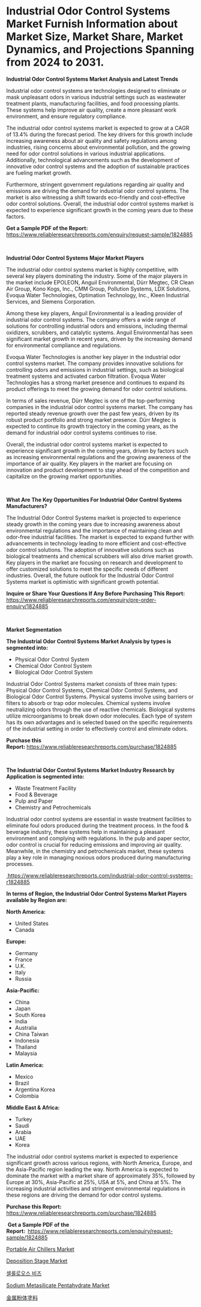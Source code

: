 <p><h1>Industrial Odor Control Systems Market Furnish Information about Market Size, Market Share, Market Dynamics, and Projections Spanning from 2024 to 2031.</h1></p><p><strong>Industrial Odor Control Systems Market Analysis and Latest Trends</strong></p>
<p><p>Industrial odor control systems are technologies designed to eliminate or mask unpleasant odors in various industrial settings such as wastewater treatment plants, manufacturing facilities, and food processing plants. These systems help improve air quality, create a more pleasant work environment, and ensure regulatory compliance.</p><p>The industrial odor control systems market is expected to grow at a CAGR of 13.4% during the forecast period. The key drivers for this growth include increasing awareness about air quality and safety regulations among industries, rising concerns about environmental pollution, and the growing need for odor control solutions in various industrial applications. Additionally, technological advancements such as the development of innovative odor control systems and the adoption of sustainable practices are fueling market growth.</p><p>Furthermore, stringent government regulations regarding air quality and emissions are driving the demand for industrial odor control systems. The market is also witnessing a shift towards eco-friendly and cost-effective odor control solutions. Overall, the industrial odor control systems market is expected to experience significant growth in the coming years due to these factors.</p></p>
<p><strong>Get a Sample PDF of the Report:&nbsp;</strong> <a href="https://www.reliableresearchreports.com/enquiry/request-sample/1824885">https://www.reliableresearchreports.com/enquiry/request-sample/1824885</a></p>
<p>&nbsp;</p>
<p><strong>Industrial Odor Control Systems Major Market Players</strong></p>
<p><p>The industrial odor control systems market is highly competitive, with several key players dominating the industry. Some of the major players in the market include EPOLEON, Anguil Environmental, Dürr Megtec, CR Clean Air Group, Kono Kogs, Inc., CMM Group, Pollution Systems, LDX Solutions, Evoqua Water Technologies, Optimation Technology, Inc., Kleen Industrial Services, and Siemens Corporation.</p><p>Among these key players, Anguil Environmental is a leading provider of industrial odor control systems. The company offers a wide range of solutions for controlling industrial odors and emissions, including thermal oxidizers, scrubbers, and catalytic systems. Anguil Environmental has seen significant market growth in recent years, driven by the increasing demand for environmental compliance and regulations.</p><p>Evoqua Water Technologies is another key player in the industrial odor control systems market. The company provides innovative solutions for controlling odors and emissions in industrial settings, such as biological treatment systems and activated carbon filtration. Evoqua Water Technologies has a strong market presence and continues to expand its product offerings to meet the growing demand for odor control solutions.</p><p>In terms of sales revenue, Dürr Megtec is one of the top-performing companies in the industrial odor control systems market. The company has reported steady revenue growth over the past few years, driven by its robust product portfolio and strong market presence. Dürr Megtec is expected to continue its growth trajectory in the coming years, as the demand for industrial odor control systems continues to rise.</p><p>Overall, the industrial odor control systems market is expected to experience significant growth in the coming years, driven by factors such as increasing environmental regulations and the growing awareness of the importance of air quality. Key players in the market are focusing on innovation and product development to stay ahead of the competition and capitalize on the growing market opportunities.</p></p>
<p>&nbsp;</p>
<p><strong>What Are The Key Opportunities For Industrial Odor Control Systems Manufacturers?</strong></p>
<p><p>The Industrial Odor Control Systems market is projected to experience steady growth in the coming years due to increasing awareness about environmental regulations and the importance of maintaining clean and odor-free industrial facilities. The market is expected to expand further with advancements in technology leading to more efficient and cost-effective odor control solutions. The adoption of innovative solutions such as biological treatments and chemical scrubbers will also drive market growth. Key players in the market are focusing on research and development to offer customized solutions to meet the specific needs of different industries. Overall, the future outlook for the Industrial Odor Control Systems market is optimistic with significant growth potential.</p></p>
<p><strong>Inquire or Share Your Questions If Any Before Purchasing This Report:</strong> <a href="https://www.reliableresearchreports.com/enquiry/pre-order-enquiry/1824885">https://www.reliableresearchreports.com/enquiry/pre-order-enquiry/1824885</a></p>
<p>&nbsp;</p>
<p><strong>Market Segmentation</strong></p>
<p><strong>The Industrial Odor Control Systems Market Analysis by types is segmented into:</strong></p>
<p><ul><li>Physical Odor Control System</li><li>Chemical Odor Control System</li><li>Biological Odor Control System</li></ul></p>
<p><p>Industrial Odor Control Systems market consists of three main types: Physical Odor Control Systems, Chemical Odor Control Systems, and Biological Odor Control Systems. Physical systems involve using barriers or filters to absorb or trap odor molecules. Chemical systems involve neutralizing odors through the use of reactive chemicals. Biological systems utilize microorganisms to break down odor molecules. Each type of system has its own advantages and is selected based on the specific requirements of the industrial setting in order to effectively control and eliminate odors.</p></p>
<p><strong>Purchase this Report:&nbsp;</strong><a href="https://www.reliableresearchreports.com/purchase/1824885">https://www.reliableresearchreports.com/purchase/1824885</a></p>
<p>&nbsp;</p>
<p><strong>The Industrial Odor Control Systems Market Industry Research by Application is segmented into:</strong></p>
<p><ul><li>Waste Treatment Facility</li><li>Food & Beverage</li><li>Pulp and Paper</li><li>Chemistry and Petrochemicals</li></ul></p>
<p><p>Industrial odor control systems are essential in waste treatment facilities to eliminate foul odors produced during the treatment process. In the food & beverage industry, these systems help in maintaining a pleasant environment and complying with regulations. In the pulp and paper sector, odor control is crucial for reducing emissions and improving air quality. Meanwhile, in the chemistry and petrochemicals market, these systems play a key role in managing noxious odors produced during manufacturing processes.</p></p>
<p><a href="https://www.reliableresearchreports.com/industrial-odor-control-systems-r1824885">&nbsp;https://www.reliableresearchreports.com/industrial-odor-control-systems-r1824885</a></p>
<p><strong>In terms of Region, the Industrial Odor Control Systems Market Players available by Region are:</strong></p>
<p>
    <p> <strong> North America: </strong>
        <ul>
            <li>United States</li>
            <li>Canada</li>
        </ul>
        </p> 
    <p> <strong> Europe: </strong>
        <ul>
            <li>Germany</li>
            <li>France</li>
            <li>U.K.</li>
            <li>Italy</li>
            <li>Russia</li>
        </ul>
        </p> 
    <p> <strong> Asia-Pacific: </strong>
        <ul>
            <li>China</li>
            <li>Japan</li>
            <li>South Korea</li>
            <li>India</li>
            <li>Australia</li>
            <li>China Taiwan</li>
            <li>Indonesia</li>
            <li>Thailand</li>
            <li>Malaysia</li>
        </ul>
        </p> 
    <p> <strong> Latin America: </strong>
        <ul>
            <li>Mexico</li>
            <li>Brazil</li>
            <li>Argentina Korea</li>
            <li>Colombia</li>
        </ul>
        </p> 
    <p> <strong> Middle East & Africa: </strong>
        <ul>
            <li>Turkey</li>
            <li>Saudi</li>
            <li>Arabia</li>
            <li>UAE</li>
            <li>Korea</li>
        </ul>
    </p>
    </p>
<p><p>The industrial odor control systems market is expected to experience significant growth across various regions, with North America, Europe, and the Asia-Pacific region leading the way. North America is expected to dominate the market with a market share of approximately 35%, followed by Europe at 30%, Asia-Pacific at 25%, USA at 5%, and China at 5%. The increasing industrial activities and stringent environmental regulations in these regions are driving the demand for odor control systems.</p></p>
<p><strong>Purchase this Report: </strong><a href="https://www.reliableresearchreports.com/purchase/1824885">https://www.reliableresearchreports.com/purchase/1824885</a></p>
<p>&nbsp;<strong>Get a Sample PDF of the Report:&nbsp;&nbsp;</strong><a href="https://www.reliableresearchreports.com/enquiry/request-sample/1824885">https://www.reliableresearchreports.com/enquiry/request-sample/1824885</a></p>
<p><strong></strong></p>
<p><p><a href="https://www.linkedin.com/pulse/portable-air-chillers-market-size-examines-its-scope-primary-scplf?trackingId=TVYU%2FalqSk3caVKfhcMzKA%3D%3D">Portable Air Chillers Market</a></p><p><a href="https://medium.com/@brisistensen57567/deposition-stage-market-insight-market-trends-growth-forecasted-from-2024-to-2031-71d99673e875">Deposition Stage Market</a></p><p><a href="https://github.com/oajzkywllm460/Market-Research-Report-List-1/blob/main/419440528253.md">셀룰로오스 비즈</a></p><p><a href="https://www.linkedin.com/pulse/sodium-metasilicate-pentahydrate-market-size-share-amp-trends-buqvf?trackingId=U0LfzzUkbsCZksQ7Vo82dA%3D%3D">Sodium Metasilicate Pentahydrate Market</a></p><p><a href="https://github.com/LeanneBruen2023/Market-Research-Report-List-1/blob/main/766548130882.md">金属粉体塗料</a></p></p>